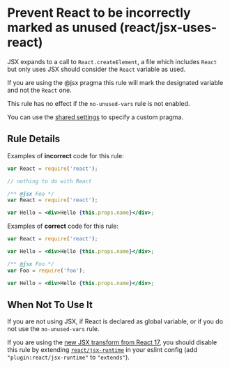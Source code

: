 # Prevent React to be incorrectly marked as unused (react/jsx-uses-react)

JSX expands to a call to `React.createElement`, a file which includes `React`
but only uses JSX should consider the `React` variable as used.

If you are using the @jsx pragma this rule will mark the designated variable and not the `React` one.

This rule has no effect if the `no-unused-vars` rule is not enabled.

You can use the [shared settings](/README.md#configuration) to specify a custom pragma.

## Rule Details

Examples of **incorrect** code for this rule:

```js
var React = require('react');

// nothing to do with React
```

```jsx
/** @jsx Foo */
var React = require('react');

var Hello = <div>Hello {this.props.name}</div>;
```

Examples of **correct** code for this rule:

```jsx
var React = require('react');

var Hello = <div>Hello {this.props.name}</div>;
```

```jsx
/** @jsx Foo */
var Foo = require('foo');

var Hello = <div>Hello {this.props.name}</div>;
```

## When Not To Use It

If you are not using JSX, if React is declared as global variable, or if you do not use the `no-unused-vars` rule.

If you are using the [new JSX transform from React 17](https://reactjs.org/blog/2020/09/22/introducing-the-new-jsx-transform.html#removing-unused-react-imports), you should disable this rule by extending [`react/jsx-runtime`](https://github.com/jsx-eslint/eslint-plugin-react/blob/HEAD/index.js#L163-L176) in your eslint config (add `"plugin:react/jsx-runtime"` to `"extends"`).